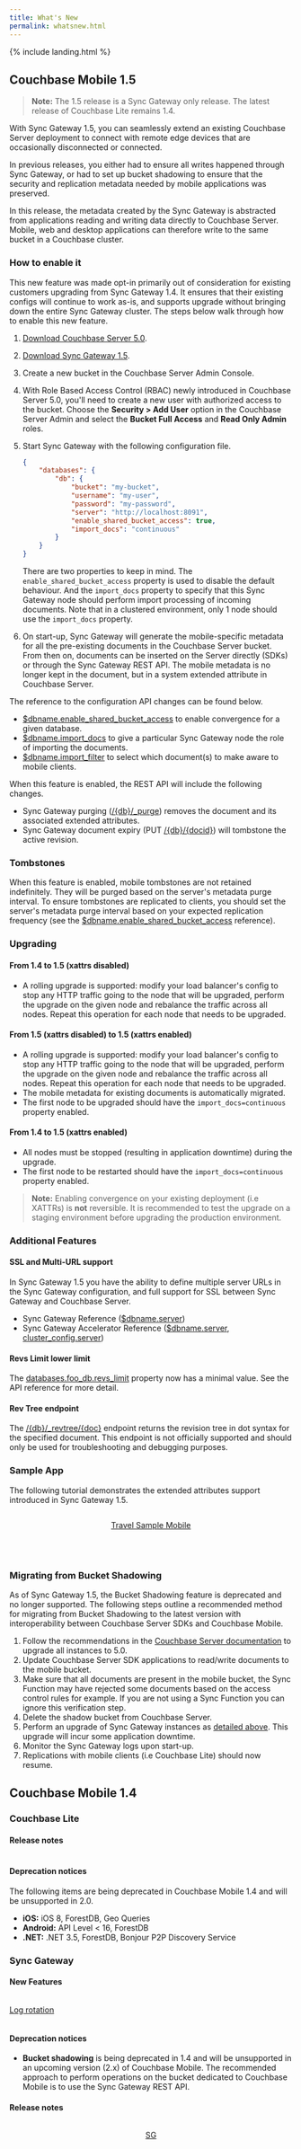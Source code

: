 ```yaml
---
title: What's New
permalink: whatsnew.html
---
```


{% include landing.html %}

## Couchbase Mobile 1.5

> **Note:** The 1.5 release is a Sync Gateway only release. The latest release of Couchbase Lite remains 1.4.

With Sync Gateway 1.5, you can seamlessly extend an existing Couchbase Server deployment to connect with remote edge devices that are occasionally disconnected or connected.

In previous releases, you either had to ensure all writes happened through Sync Gateway, or had to set up bucket shadowing to ensure that the security and replication metadata needed by mobile applications was preserved.

In this release, the metadata created by the Sync Gateway is abstracted from applications reading and writing data directly to Couchbase Server. Mobile, web and desktop applications can therefore write to the same bucket in a Couchbase cluster.

### How to enable it

This new feature was made opt-in primarily out of consideration for existing customers upgrading from Sync Gateway 1.4. It ensures that their existing configs will continue to work as-is, and supports upgrade without bringing down the entire Sync Gateway cluster. The steps below walk through how to enable this new feature.

1. [Download Couchbase Server 5.0](https://www.couchbase.com/downloads).
2. [Download Sync Gateway 1.5](https://www.couchbase.com/downloads?family=Mobile&product=Couchbase%20Sync%20Gateway&edition=Enterprise%20Edition 
).
3. Create a new bucket in the Couchbase Server Admin Console.
4. With Role Based Access Control (RBAC) newly introduced in Couchbase Server 5.0, you'll need to create a new user with authorized access to the bucket. Choose the **Security > Add User** option in the Couchbase Server Admin and select the **Bucket Full Access** and **Read Only Admin** roles.
5. Start Sync Gateway with the following configuration file.

	```json
	{
		"databases": {
			"db": {
				"bucket": "my-bucket",
				"username": "my-user",
				"password": "my-password",
				"server": "http://localhost:8091",
				"enable_shared_bucket_access": true,
				"import_docs": "continuous"
			}
		}
	}
	```
	
	There are two properties to keep in mind. The `enable_shared_bucket_access` property is used to disable the default behaviour. And the `import_docs` property to specify that this Sync Gateway node should perform import processing of incoming documents. Note that in a clustered environment, only 1 node should use the `import_docs` property.

6. On start-up, Sync Gateway will generate the mobile-specific metadata for all the pre-existing documents in the Couchbase Server bucket. From then on, documents can be inserted on the Server directly (SDKs) or through the Sync Gateway REST API. The mobile metadata is no longer kept in the document, but in a system extended attribute in Couchbase Server.

The reference to the configuration API changes can be found below.

- [$dbname.enable\_shared\_bucket\_access](guides/sync-gateway/config-properties/index.html#1.5/databases-foo_db-enable_shared_bucket_access) to enable convergence for a given database.
- [$dbname.import\_docs](guides/sync-gateway/config-properties/index.html#1.5/databases-foo_db-import_docs) to give a particular Sync Gateway node the role of importing the documents.
- [$dbname.import\_filter](guides/sync-gateway/config-properties/index.html#1.5/databases-foo_db-import_filter) to select which document(s) to make aware to mobile clients.

When this feature is enabled, the REST API will include the following changes.

- Sync Gateway purging ([/{db}/_purge](references/sync-gateway/admin-rest-api/index.html?v=1.5#/document/post__db___purge)) removes the document and its associated extended attributes.
- Sync Gateway document expiry (PUT [/{db}/{docid}](references/sync-gateway/admin-rest-api/index.html?v=1.5#/document/put__db___doc_)) will tombstone the active revision.

### Tombstones

When this feature is enabled, mobile tombstones are not retained indefinitely. They will be purged based on the server's metadata purge interval. To ensure tombstones are replicated to clients, you should set the server's metadata purge interval based on your expected replication frequency (see the [$dbname.enable\_shared\_bucket\_access](guides/sync-gateway/config-properties/index.html#1.5/databases-foo_db-enable_shared_bucket_access) reference).

### Upgrading

#### From 1.4 to 1.5 (xattrs disabled)

- A rolling upgrade is supported: modify your load balancer's config to stop any HTTP traffic going to the node that will be upgraded, perform the upgrade on the given node and rebalance the traffic across all nodes. Repeat this operation for each node that needs to be upgraded.
     
#### From 1.5 (xattrs disabled) to 1.5 (xattrs enabled)

- A rolling upgrade is supported: modify your load balancer's config to stop any HTTP traffic going to the node that will be upgraded, perform the upgrade on the given node and rebalance the traffic across all nodes. Repeat this operation for each node that needs to be upgraded.
- The mobile metadata for existing documents is automatically migrated.
- The first node to be upgraded should have the `import_docs=continuous` property enabled.
     
#### From 1.4 to 1.5 (xattrs enabled)

- All nodes must be stopped (resulting in application downtime) during the upgrade.
- The first node to be restarted should have the `import_docs=continuous` property enabled.

> **Note:** Enabling convergence on your existing deployment (i.e XATTRs) is **not** reversible. It is recommended to test the upgrade on a staging environment before upgrading the production environment.

### Additional Features

#### SSL and Multi-URL support

In Sync Gateway 1.5 you have the ability to define multiple server URLs in the Sync Gateway configuration, and full support for SSL between Sync Gateway and Couchbase Server.

- Sync Gateway Reference ([$dbname.server](guides/sync-gateway/config-properties/index.html#1.5/databases-foo_db-server))
- Sync Gateway Accelerator Reference ([$dbname.server](guides/sync-gateway/accelerator.html#1.5/databases-foo_db-server), [cluster_config.server](guides/sync-gateway/accelerator.html#1.5/cluster_config-server))

#### Revs Limit lower limit

The [databases.foo\_db.revs\_limit](guides/sync-gateway/config-properties/index.html#1.5/databases-foo_db-revs_limit) property now has a minimal value. See the API reference for more detail.

#### Rev Tree endpoint

The [/{db}/\_revtree/{doc}](references/sync-gateway/admin-rest-api/index.html?v=1.5#/document/get__db___revtree__doc_) endpoint returns the revision tree in dot syntax for the specified document. This endpoint is not officially supported and should only be used for troubleshooting and debugging purposes.

### Sample App

The following tutorial demonstrates the extended attributes support introduced in Sync Gateway 1.5.

<div class="dp">
	<div class="tiles">
		<div class="column size-1of2">
			<div class="box">
				<div class="container">
					<a href="http://docs.couchbase.com/tutorials/travel-sample/">
						<p style="text-align: center;">Travel Sample Mobile</p>
					</a>
				</div>
			</div>
		</div>
	</div>
</div>
<br/>
<br/>

### Migrating from Bucket Shadowing

As of Sync Gateway 1.5, the Bucket Shadowing feature is deprecated and no longer supported. The following steps outline a recommended method for migrating from Bucket Shadowing to the latest version with interoperability between Couchbase Server SDKs and Couchbase Mobile.

1. Follow the recommendations in the [Couchbase Server documentation](https://developer.couchbase.com/documentation/server/current/install/upgrade-online.html) to upgrade all instances to 5.0.
2. Update Couchbase Server SDK applications to read/write documents to the mobile bucket.
3. Make sure that all documents are present in the mobile bucket, the Sync Function may have rejected some documents based on the access control rules for example. If you are not using a Sync Function you can ignore this verification step.
4. Delete the shadow bucket from Couchbase Server.
5. Perform an upgrade of Sync Gateway instances as [detailed above](whatsnew.html#upgrading). This upgrade will incur some application downtime.
6. Monitor the Sync Gateway logs upon start-up.
7. Replications with mobile clients (i.e Couchbase Lite) should now resume.

## Couchbase Mobile 1.4

<div class="dp">
  <h3>Couchbase Lite</h3>
  <h4>Release notes</h4>
  <div class="tiles">
    <div class="column size-1of3">
      <div class="box">
        <div class="container">
          <a href="references/couchbase-lite/release-notes/iOS.html">
            <div><img src="img/ios.png" alt=""></div>
          </a>
        </div>
      </div>
    </div>
    <div class="column size-1of3">
      <div class="box">
        <div class="container">
          <a href="references/couchbase-lite/release-notes/Java.html">
            <div><img src="img/android.png" alt=""></div>
          </a>
        </div>
      </div>
    </div>
    <div class="column size-1of3">
      <div class="box">
        <div class="container">
          <a href="references/couchbase-lite/release-notes/Dot-Net.html">
            <div><img src="img/dot-net.png" alt=""></div>
          </a>
        </div>
      </div>
    </div>
  </div>
  <h4>Deprecation notices</h4>
  <p>The following items are being deprecated in Couchbase Mobile 1.4 and will be unsupported in 2.0.</p>
  <ul>
    <li>
      <strong>iOS:</strong> iOS 8, ForestDB, Geo Queries
    </li>
    <li>
      <strong>Android:</strong> API Level < 16, ForestDB
    </li>
    <li>
      <strong>.NET:</strong> .NET 3.5, ForestDB, Bonjour P2P Discovery Service
    </li>
  </ul>
  <h3>Sync Gateway</h3>
  <h4>New Features</h4>
  <div class="tiles">
    <div class="column size-2of3">
      <div class="box">
        <a href="guides/sync-gateway/accelerator.html" alt="">
          <img class="feat-image-accel" src="img/accelerator.png" alt="" />
        </a>
      </div>
    </div>
    <div class="column size-1of3">
      <div class="box">
        <a href="guides/sync-gateway/deployment/index.html#built-in-log-rotation" alt="">
          <p>Log rotation</p>
          <img class="feat-image" src="img/logs.png" alt="">
        </a>
      </div>
    </div>
  </div>
  <h4>Deprecation notices</h4>
  <ul>
    <li>
      <strong>Bucket shadowing</strong> is being deprecated in 1.4 and will be unsupported in an upcoming version (2.x) of Couchbase Mobile. The recommended approach to perform operations on the bucket dedicated to Couchbase Mobile is to use the Sync Gateway REST API.
    </li>
  </ul>
  <h4>Release notes</h4>
  <div class="tiles">
    <div class="column size-1of3">
      <div class="box">
        <div class="container">
          <a href="references/sync-gateway/release-notes.html">
            <p style="text-align: center;">SG</p>
          </a>
        </div>
      </div>
    </div>
  </div>
</div>